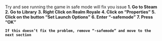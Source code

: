 
Try and see running the game in safe mode will fix you issue
**1. Go to Steam**
**2. Go to Library**
**3. Right Click on Realm Royale**
**4. Click on “Properties”**
**5. Click on the button “Set Launch Options”**
**6. Enter “-safemode”**
**7. Press “OK”**

**`If this doesn’t fix the problem, remove “-safemode” and move to the next section`**
